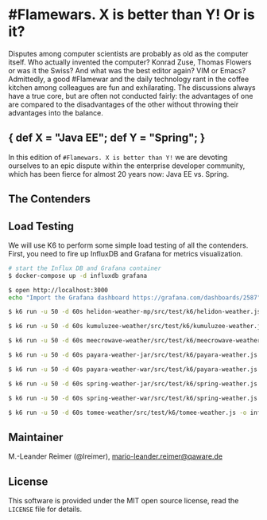 # #Flamewars. X is better than Y! Or is it?

Disputes among computer scientists are probably as old as the computer itself. Who actually invented the computer? Konrad Zuse, Thomas Flowers or was it the Swiss? And what was the best editor again? VIM or Emacs? Admittedly, a good #Flamewar and the daily technology rant in the coffee kitchen among colleagues are fun and exhilarating. The discussions always have a true core, but are often not conducted fairly: the advantages of one are compared to the disadvantages of the other without throwing their advantages into the balance.

## { def X = "Java EE"; def Y = "Spring"; }

In this edition of `#Flamewars. X is better than Y!` we are devoting ourselves to an epic dispute within the enterprise developer community, which has been fierce for almost 20 years now: Java EE vs. Spring.

## The Contenders

## Load Testing

We will use K6 to perform some simple load testing of all the contenders. First, you need to fire up InfluxDB and Grafana for metrics visualization.

```bash
# start the Influx DB and Grafana container
$ docker-compose up -d influxdb grafana

$ open http://localhost:3000
echo "Import the Grafana dashboard https://grafana.com/dashboards/2587"

$ k6 run -u 50 -d 60s helidon-weather-mp/src/test/k6/helidon-weather.js -o influxdb=http://localhost:8086/k6

$ k6 run -u 50 -d 60s kumuluzee-weather/src/test/k6/kumuluzee-weather.js -o influxdb=http://localhost:8086/k6

$ k6 run -u 50 -d 60s meecrowave-weather/src/test/k6/meecrowave-weather.js -o influxdb=http://localhost:8086/k6

$ k6 run -u 50 -d 60s payara-weather-jar/src/test/k6/payara-weather.js -o influxdb=http://localhost:8086/k6

$ k6 run -u 50 -d 60s payara-weather-war/src/test/k6/payara-weather.js -o influxdb=http://localhost:8086/k6

$ k6 run -u 50 -d 60s spring-weather-jar/src/test/k6/spring-weather.js -o influxdb=http://localhost:8086/k6

$ k6 run -u 50 -d 60s spring-weather-war/src/test/k6/spring-weather.js -o influxdb=http://localhost:8086/k6

$ k6 run -u 50 -d 60s tomee-weather/src/test/k6/tomee-weather.js -o influxdb=http://localhost:8086/k6
```

## Maintainer

M.-Leander Reimer (@lreimer), <mario-leander.reimer@qaware.de>

## License

This software is provided under the MIT open source license, read the `LICENSE`
file for details.
